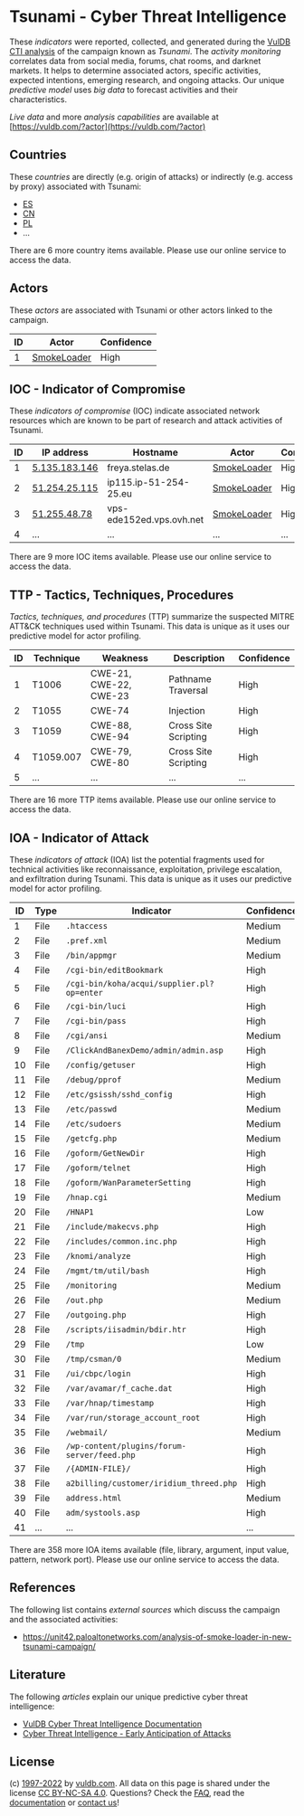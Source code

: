 # Tsunami - Cyber Threat Intelligence

These _indicators_ were reported, collected, and generated during the [VulDB CTI analysis](https://vuldb.com/?kb.cti) of the campaign known as _Tsunami_. The _activity monitoring_ correlates data from social media, forums, chat rooms, and darknet markets. It helps to determine associated actors, specific activities, expected intentions, emerging research, and ongoing attacks. Our unique _predictive model_ uses _big data_ to forecast activities and their characteristics.

_Live data_ and more _analysis capabilities_ are available at [https://vuldb.com/?actor](https://vuldb.com/?actor)

## Countries

These _countries_ are directly (e.g. origin of attacks) or indirectly (e.g. access by proxy) associated with Tsunami:

* [ES](https://vuldb.com/?country.es)
* [CN](https://vuldb.com/?country.cn)
* [PL](https://vuldb.com/?country.pl)
* ...

There are 6 more country items available. Please use our online service to access the data.

## Actors

These _actors_ are associated with Tsunami or other actors linked to the campaign.

ID | Actor | Confidence
-- | ----- | ----------
1 | [SmokeLoader](https://vuldb.com/?actor.smokeloader) | High

## IOC - Indicator of Compromise

These _indicators of compromise_ (IOC) indicate associated network resources which are known to be part of research and attack activities of Tsunami.

ID | IP address | Hostname | Actor | Confidence
-- | ---------- | -------- | ----- | ----------
1 | [5.135.183.146](https://vuldb.com/?ip.5.135.183.146) | freya.stelas.de | [SmokeLoader](https://vuldb.com/?actor.smokeloader) | High
2 | [51.254.25.115](https://vuldb.com/?ip.51.254.25.115) | ip115.ip-51-254-25.eu | [SmokeLoader](https://vuldb.com/?actor.smokeloader) | High
3 | [51.255.48.78](https://vuldb.com/?ip.51.255.48.78) | vps-ede152ed.vps.ovh.net | [SmokeLoader](https://vuldb.com/?actor.smokeloader) | High
4 | ... | ... | ... | ...

There are 9 more IOC items available. Please use our online service to access the data.

## TTP - Tactics, Techniques, Procedures

_Tactics, techniques, and procedures_ (TTP) summarize the suspected MITRE ATT&CK techniques used within Tsunami. This data is unique as it uses our predictive model for actor profiling.

ID | Technique | Weakness | Description | Confidence
-- | --------- | -------- | ----------- | ----------
1 | T1006 | CWE-21, CWE-22, CWE-23 | Pathname Traversal | High
2 | T1055 | CWE-74 | Injection | High
3 | T1059 | CWE-88, CWE-94 | Cross Site Scripting | High
4 | T1059.007 | CWE-79, CWE-80 | Cross Site Scripting | High
5 | ... | ... | ... | ...

There are 16 more TTP items available. Please use our online service to access the data.

## IOA - Indicator of Attack

These _indicators of attack_ (IOA) list the potential fragments used for technical activities like reconnaissance, exploitation, privilege escalation, and exfiltration during Tsunami. This data is unique as it uses our predictive model for actor profiling.

ID | Type | Indicator | Confidence
-- | ---- | --------- | ----------
1 | File | `.htaccess` | Medium
2 | File | `.pref.xml` | Medium
3 | File | `/bin/appmgr` | Medium
4 | File | `/cgi-bin/editBookmark` | High
5 | File | `/cgi-bin/koha/acqui/supplier.pl?op=enter` | High
6 | File | `/cgi-bin/luci` | High
7 | File | `/cgi-bin/pass` | High
8 | File | `/cgi/ansi` | Medium
9 | File | `/ClickAndBanexDemo/admin/admin.asp` | High
10 | File | `/config/getuser` | High
11 | File | `/debug/pprof` | Medium
12 | File | `/etc/gsissh/sshd_config` | High
13 | File | `/etc/passwd` | Medium
14 | File | `/etc/sudoers` | Medium
15 | File | `/getcfg.php` | Medium
16 | File | `/goform/GetNewDir` | High
17 | File | `/goform/telnet` | High
18 | File | `/goform/WanParameterSetting` | High
19 | File | `/hnap.cgi` | Medium
20 | File | `/HNAP1` | Low
21 | File | `/include/makecvs.php` | High
22 | File | `/includes/common.inc.php` | High
23 | File | `/knomi/analyze` | High
24 | File | `/mgmt/tm/util/bash` | High
25 | File | `/monitoring` | Medium
26 | File | `/out.php` | Medium
27 | File | `/outgoing.php` | High
28 | File | `/scripts/iisadmin/bdir.htr` | High
29 | File | `/tmp` | Low
30 | File | `/tmp/csman/0` | Medium
31 | File | `/ui/cbpc/login` | High
32 | File | `/var/avamar/f_cache.dat` | High
33 | File | `/var/hnap/timestamp` | High
34 | File | `/var/run/storage_account_root` | High
35 | File | `/webmail/` | Medium
36 | File | `/wp-content/plugins/forum-server/feed.php` | High
37 | File | `/{ADMIN-FILE}/` | High
38 | File | `a2billing/customer/iridium_threed.php` | High
39 | File | `address.html` | Medium
40 | File | `adm/systools.asp` | High
41 | ... | ... | ...

There are 358 more IOA items available (file, library, argument, input value, pattern, network port). Please use our online service to access the data.

## References

The following list contains _external sources_ which discuss the campaign and the associated activities:

* https://unit42.paloaltonetworks.com/analysis-of-smoke-loader-in-new-tsunami-campaign/

## Literature

The following _articles_ explain our unique predictive cyber threat intelligence:

* [VulDB Cyber Threat Intelligence Documentation](https://vuldb.com/?kb.cti)
* [Cyber Threat Intelligence - Early Anticipation of Attacks](https://www.scip.ch/en/?labs.20201022)

## License

(c) [1997-2022](https://vuldb.com/?kb.changelog) by [vuldb.com](https://vuldb.com/?kb.about). All data on this page is shared under the license [CC BY-NC-SA 4.0](https://creativecommons.org/licenses/by-nc-sa/4.0/). Questions? Check the [FAQ](https://vuldb.com/?kb.faq), read the [documentation](https://vuldb.com/?kb) or [contact us](https://vuldb.com/?contact)!
